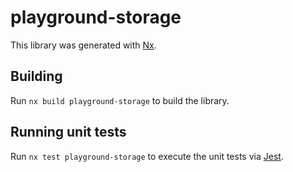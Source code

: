 # playground-storage

This library was generated with [Nx](https://nx.dev).

## Building

Run `nx build playground-storage` to build the library.

## Running unit tests

Run `nx test playground-storage` to execute the unit tests via [Jest](https://jestjs.io).
